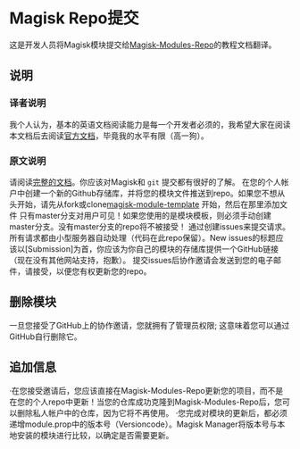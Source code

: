 # Magisk Repo提交
这是开发人员将Magisk模块提交给[Magisk-Modules-Repo](https://github.com/Magisk-Modules-Repo)的教程文档翻译。

## 说明
### 译者说明
我个人认为，基本的英语文档阅读能力是每一个开发者必须的，我希望大家在阅读本文档后去阅读[官方文档](https://github.com/topjohnwu/Magisk_Repo_Submissions)，毕竟我的水平有限（高一狗）。

### 原文说明
请阅读[完整的文档](https://github.com/Magisk-Modules-Repo-CN/Magisk_docs_CN)。你应该对Magisk和 `git` 提交都有很好的了解。
在您的个人帐户中创建一个新的Github存储库，并将您的模块文件推送到repo。如果您不想从头开始，请先从fork或clone[magisk-module-template](https://github.com/topjohnwu/magisk-module-template) 开始，然后在那里添加文件
只有master分支对用户可见！如果您使用的是模块模板，则必须手动创建master分支。没有master分支的repo将不被接受！
通过创建issues来提交请求。所有请求都由小型服务器自动处理（代码在此repo保留）。New issues的标题应该以[Submission]为首，你应该为你自己的模块的存储库提供一个GitHub链接（现在没有其他网站支持，抱歉）。
提交issues后协作邀请会发送到您的电子邮件，请接受，以便您有权更新您的repo。

## 删除模块
一旦您接受了GitHub上的协作邀请，您就拥有了管理员权限; 这意味着您可以通过GitHub自行删除它。

## 追加信息
·在您接受邀请后，您应该直接在Magisk-Modules-Repo更新您的项目，而不是在您的个人repo中更新！当您的仓库成功克隆到Magisk-Modules-Repo后，您可以删除私人帐户中的仓库，因为它将不再使用。
·您完成对模块的更新后，都必须递增module.prop中的版本号（Versioncode）。Magisk Manager将版本号与本地安装的模块进行比较，以确定是否需要更新。
